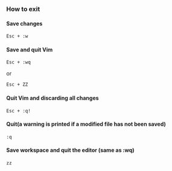 ### How to exit

#### Save changes
```
Esc + :w
```

#### Save and quit Vim

```
Esc + :wq
```
or
```
Esc + ZZ
```

#### Quit Vim and discarding all changes

```
Esc + :q!
```

#### Quit(a warning is printed if a modified file has not been saved)

```
:q
```

#### Save workspace and quit the editor (same as :wq)

```
zz
```
